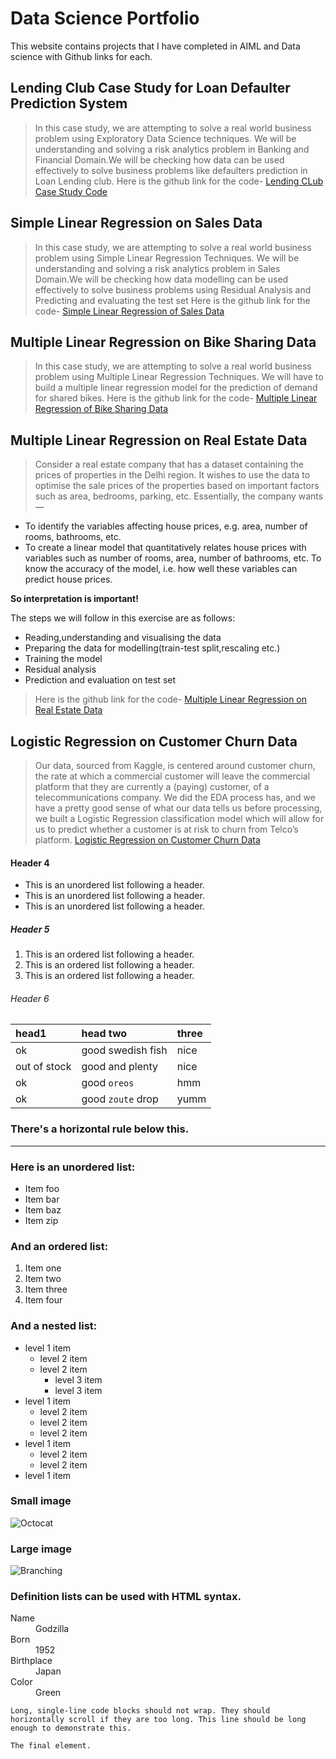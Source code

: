 # Data Science Portfolio

This website contains projects that I have completed in AIML and Data science with Github links for each.

## Lending Club Case Study for Loan Defaulter Prediction System

> In this case study, we are attempting to solve a real world business problem using Exploratory Data Science techniques. We will be understanding and solving a risk analytics problem in Banking and Financial Domain.We will be checking how data can be used effectively to solve business problems like defaulters prediction in Loan Lending club.
> Here is the github link for the code-
>[Lending CLub Case Study Code](https://github.com/shrutipandit707/LendingClubCaseStudy)

## Simple Linear Regression on Sales Data


> In this case study, we are attempting to solve a real world business problem using Simple Linear Regression Techniques. We will be understanding and solving a risk analytics problem in Sales Domain.We will be checking how data modelling can be used effectively to solve business problems using Residual Analysis and Predicting and evaluating the test set
> Here is the github link for the code-
>[Simple Linear Regression of Sales Data](https://github.com/shrutipandit707/Simple_Linear_Regression/blob/main/Simple_Linear_Regression.ipynb)

## Multiple Linear Regression on Bike Sharing Data


> In this case study, we are attempting to solve a real world business problem using Multiple Linear Regression Techniques. We will have to build a multiple linear regression model for the prediction of demand for shared bikes.
> Here is the github link for the code-
>[Multiple Linear Regression of Bike Sharing Data](https://github.com/shrutipandit707/MultipleLinearRegression/tree/master)

## Multiple Linear Regression on Real Estate Data


> Consider a real estate company that has a dataset containing the prices of properties in the Delhi region. It wishes to use the data to optimise the sale prices of the properties based on important factors such as area, bedrooms, parking, etc.
Essentially, the company wants —
- To identify the variables affecting house prices, e.g. area, number of rooms, bathrooms, etc.
- To create a linear model that quantitatively relates house prices with variables such as number of rooms, area, number of bathrooms, etc.
 To know the accuracy of the model, i.e. how well these variables can predict house prices.

__So interpretation is important!__

The steps we will follow in this exercise are as follows:

- Reading,understanding and visualising the data
- Preparing the data for modelling(train-test split,rescaling etc.)
- Training the model
- Residual analysis
- Prediction and evaluation on test set
> Here is the github link for the code-
>[Multiple Linear Regression on Real Estate Data](https://github.com/shrutipandit707/MultipleLinearRegressionEstate)

## Logistic Regression on Customer Churn Data


> Our data, sourced from Kaggle, is centered around customer churn, the rate at which a commercial customer will leave the commercial platform that they are currently a (paying) customer, of a telecommunications company. We did the EDA process has, and we have a pretty good sense of what our data tells us before processing, we built a Logistic Regression classification model which will allow for us to predict whether a customer is at risk to churn from Telco’s platform.
>[Logistic Regression on Customer Churn Data](https://github.com/shrutipandit707/LogisticRegression)

#### Header 4

*   This is an unordered list following a header.
*   This is an unordered list following a header.
*   This is an unordered list following a header.

##### Header 5

1.  This is an ordered list following a header.
2.  This is an ordered list following a header.
3.  This is an ordered list following a header.

###### Header 6

| head1        | head two          | three |
|:-------------|:------------------|:------|
| ok           | good swedish fish | nice  |
| out of stock | good and plenty   | nice  |
| ok           | good `oreos`      | hmm   |
| ok           | good `zoute` drop | yumm  |

### There's a horizontal rule below this.

* * *

### Here is an unordered list:

*   Item foo
*   Item bar
*   Item baz
*   Item zip

### And an ordered list:

1.  Item one
1.  Item two
1.  Item three
1.  Item four

### And a nested list:

- level 1 item
  - level 2 item
  - level 2 item
    - level 3 item
    - level 3 item
- level 1 item
  - level 2 item
  - level 2 item
  - level 2 item
- level 1 item
  - level 2 item
  - level 2 item
- level 1 item

### Small image

![Octocat](https://github.githubassets.com/images/icons/emoji/octocat.png)

### Large image

![Branching](https://guides.github.com/activities/hello-world/branching.png)


### Definition lists can be used with HTML syntax.

<dl>
<dt>Name</dt>
<dd>Godzilla</dd>
<dt>Born</dt>
<dd>1952</dd>
<dt>Birthplace</dt>
<dd>Japan</dd>
<dt>Color</dt>
<dd>Green</dd>
</dl>

```
Long, single-line code blocks should not wrap. They should horizontally scroll if they are too long. This line should be long enough to demonstrate this.
```

```
The final element.
```

